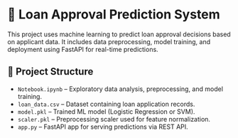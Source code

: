 # 🏦 Loan Approval Prediction System

This project uses machine learning to predict loan approval decisions based on applicant data. It includes data preprocessing, model training, and deployment using FastAPI for real-time predictions.

## 📁 Project Structure

- `Notebook.ipynb` – Exploratory data analysis, preprocessing, and model training.
- `loan_data.csv` – Dataset containing loan application records.
- `model.pkl` – Trained ML model (Logistic Regression or SVM).
- `scaler.pkl` – Preprocessing scaler used for feature normalization.
- `app.py` – FastAPI app for serving predictions via REST API.

